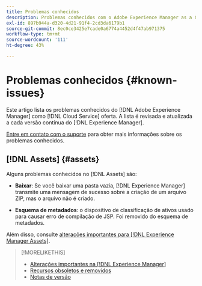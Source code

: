 ```yaml
---
title: Problemas conhecidos
description: Problemas conhecidos com o Adobe Experience Manager as a Cloud Service
exl-id: 897b944a-d320-4d21-91f4-2cd3da6179b1
source-git-commit: 8ec0ce3425e7cade0a6774a4452d4f47ab971375
workflow-type: tm+mt
source-wordcount: '111'
ht-degree: 43%

---
```


# Problemas conhecidos {#known-issues}

Este artigo lista os problemas conhecidos do [!DNL Adobe Experience Manager] como [!DNL Cloud Service] oferta. A lista é revisada e atualizada a cada versão contínua do [!DNL Experience Manager].

[Entre em contato com o suporte](https://experienceleague.adobe.com/?lang=en&amp;support-solution=Experience+Manager#support) para obter mais informações sobre os problemas conhecidos.

<!-- 
## Platform {#platform}

## Sites {#sites}
-->

## [!DNL Assets] {#assets}

<!-- Jira label: assets-cloud-known-issues -->

Alguns problemas conhecidos no [!DNL Assets] são:

* **Baixar**: Se você baixar uma pasta vazia, [!DNL Experience Manager] transmite uma mensagem de sucesso sobre a criação de um arquivo ZIP, mas o arquivo não é criado.

* **Esquema de metadados**: o dispositivo de classificação de ativos usado para causar erro de compilação de JSP. Foi removido do esquema de metadados. <!-- CQ-4282865, CQ-4284633 -->

Além disso, consulte [alterações importantes para [!DNL Experience Manager Assets]](/help/assets/assets-cloud-changes.md).

<!-- This content was added at GA. Not sure if we should continue to have this commitment about upcoming features/enh. in the docs. Commenting it for now.

### Upcoming Assets capabilities {#upcoming-assets-capabilities}

A few capabilities of Adobe Experience Manager Assets that depend on foundation capabilities, which are not yet available in the Experience Manager as a Cloud Service deployment architecture, are expected to be enabled at a later stage:

* Capabilities not enabled at this stage due to dependency on Commerce Integration Framework APIs:
  * Photoshoot workflow models.
  * Product information tab in the asset properties user interface is not populated.

* Capabilities not enabled at this stage due to dependency on InDesign Server integration:
  * Asset Templates and Asset Catalogs.
  * Multi-page preview of Adobe InDesign files.
-->

>[!MORELIKETHIS]
>
>* [Alterações importantes na [!DNL Experience Manager]](aem-cloud-changes.md)
>* [Recursos obsoletos e removidos](deprecated-removed-features.md)
>* [Notas de versão](home.md)


